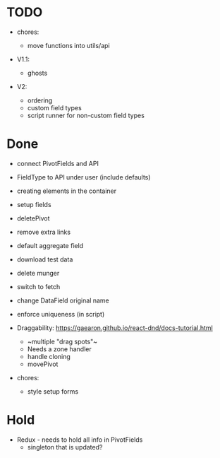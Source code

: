 # TODO

- chores:
  - move functions into utils/api

- V1.1:
  - ghosts

- V2:
  - ordering
  - custom field types
  - script runner for non-custom field types


# Done
- connect PivotFields and API
- FieldType to API under user (include defaults)
- creating elements in the container
- setup fields
- deletePivot

- remove extra links
- default aggregate field
- download test data
- delete munger

- switch to fetch
- change DataField original name
- enforce uniqueness (in script)

- Draggability: https://gaearon.github.io/react-dnd/docs-tutorial.html
  - ~multiple "drag spots"~
  - Needs a zone handler
  - handle cloning
  - movePivot

- chores:
  - style setup forms

# Hold
- Redux - needs to hold all info in PivotFields
  - singleton that is updated?
